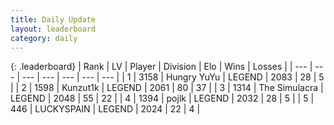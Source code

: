 ```yaml
---
title: Daily Update
layout: leaderboard
category: daily
---
```


{: .leaderboard}
| Rank | LV | Player | Division | Elo | Wins | Losses |
| --- | --- | --- | --- | --- | --- | --- |
| <span data-change="1">1</span> | 3158 | <span title="ID: 164871">Hungry YuYu</span> | LEGEND | <span data-change="27">2083</span> | <span data-change="6">28</span> | <span data-change="1">5</span> |
| <span data-change="-1">2</span> | 1598 | <span title="ID: 392407">Kunzut1k</span> | LEGEND | <span data-change="0">2061</span> | <span data-change="45">80</span> | <span data-change="26">37</span> |
| <span data-change="0">3</span> | 1314 | <span title="ID: 366840">The Simulacra</span> | LEGEND | <span data-change="21">2048</span> | <span data-change="25">55</span> | <span data-change="11">22</span> |
| <span data-change="14">4</span> | 1394 | <span title="ID: 4783">pojlk</span> | LEGEND | <span data-change="133">2032</span> | <span data-change="13">28</span> | <span data-change="2">5</span> |
| <span data-change="69">5</span> | 446 | <span title="ID: 623829">LUCKYSPAIN</span> | LEGEND | <span data-change="247">2024</span> | <span data-change="22">22</span> | <span data-change="3">4</span> |